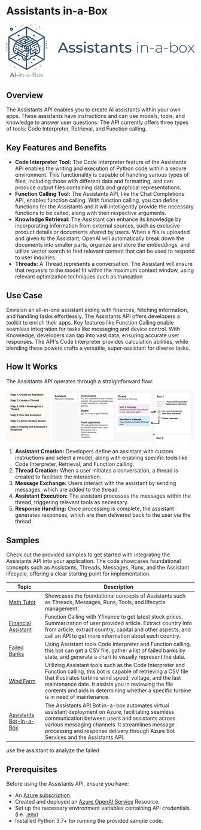 # Assistants in-a-Box
![Banner](../../media/images/banner-assistants-in-a-box.png)

## Overview
The Assistants API enables you to create AI assistants within your own apps. These assistants have instructions and can use models, tools, and knowledge to answer user questions. The API currently offers three types of tools: Code Interpreter, Retrieval, and Function calling.

## Key Features and Benefits
- **Code Interpreter Tool:** The Code Interpreter feature of the Assistants API enables the writing and execution of Python code within a secure environment. This functionality is capable of handling various types of files, including those with different data and formatting, and can produce output files containing data and graphical representations.
- **Function Calling Tool:** The Assistants API, like the Chat Completions API, enables function calling. With function calling, you can define functions for the Assistants and it will intelligently provide the necessary functions to be called, along with their respective arguments.
- **Knowledge Retrieval:** The Assistant can enhance its knowledge by incorporating information from external sources, such as exclusive product details or documents shared by users. When a file is uploaded and given to the Assistant, OpenAI will automatically break down the documents into smaller parts, organize and store the embeddings, and utilize vector search to find relevant content that can be used to respond to user inquiries.
- **Threads:** A Thread represents a conversation. The Assistant will ensure that requests to the model fit within the maximum context window, using relevant optimization techniques such as truncation

## Use Case
Envision an all-in-one assistant aiding with finances, fetching information, and handling tasks effortlessly. The Assistants API offers developers a toolkit to enrich their apps. Key features like Function Calling enable seamless integration for tasks like messaging and device control. With Knowledge, developers can tap into vast data, ensuring accurate user responses. The API's Code Interpreter provides calculation abilities, while blending these powers crafts a versatile, super-assistant for diverse tasks.

## How It Works
The Assistants API operates through a straightforward flow:


![Banner](../../media/images/assistantsapi-flow-overview.svg)

1. **Assistant Creation:** Developers define an assistant with custom instructions and select a model, along with enabling specific tools like Code Interpreter, Retrieval, and Function calling.
2. **Thread Creation:** When a user initiates a conversation, a thread is created to facilitate the interaction.
3. **Message Exchange:** Users interact with the assistant by sending messages, which are added to the thread.
4. **Assistant Execution:** The assistant processes the messages within the thread, triggering relevant tools as necessary.
5. **Response Handling:** Once processing is complete, the assistant generates responses, which are then delivered back to the user via the thread.

## Samples

Check out the provided samples to get started with integrating the Assistants API into your application. The code showcases foundational concepts such as Assistants, Threads, Messages, Runs, and the Assistant lifecycle, offering a clear starting point for implementation.

| Topic | Description |
|----------------------|--------------------------------------------------|
| [Math Tutor](./api-in-a-box/math_tutor/assistant-math_tutor.ipynb) | Showcases the foundational concepts of Assistants such as Threads, Messages, Runs, Tools, and lifecycle management. |
| [Financial Assistant](./api-in-a-box/personal_finance/assistant-personal_finance.ipynb) | Function Calling with Yfinance to get latest stock prices. Summarization of user provided article. Extract country info from article, extract country, capital and other aspects, and call an API to get more information about each country. |
| [Failed Banks](./api-in-a-box/failed_banks/assistant-failed_banks.ipynb) | Using Assistant tools Code Interpreter and Function calling, this bot can get a CSV file, gather a list of failed banks by state, and generate a chart to visually represent the data. |
| [Wind Farm](./api-in-a-box/wind_farm/assistant-wind_farm.ipynb) | Utilizing Assistant tools such as the Code Interpreter and Function calling, this bot is capable of retrieving a CSV file that illustrates turbine wind speed, voltage, and the last maintenance date. It assists you in reviewing the file contents and aids in determining whether a specific turbine is in need of maintenance. |
| [Assistants Bot-in-a-Box](./bot-in-a-box/) | The Assistants API Bot in-a-box automates virtual assistant deployment on Azure, facilitating seamless communication between users and assistants across various messaging channels. It streamlines message processing and response delivery through Azure Bot Services and the Assistants API. |


use the assistant to analyze the failed

## Prerequisites
Before using the Assistants API, ensure you have:

* An [Azure subscription](https://azure.microsoft.com/en-us/free/).
* Created and deployed an [Azure OpenAI Service](https://learn.microsoft.com/en-us/azure/ai-services/openai/how-to/create-resource) Resource.
* Set up the necessary environment variables containing API credentials. (i.e. [.env]())
* Installed Python 3.7+ for running the provided sample code.